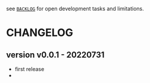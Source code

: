 
see [`BACKLOG`](./BACKLOG.md)
for open development tasks and limitations.


# CHANGELOG


## version v0.0.1 - 20220731

- first release
- 
